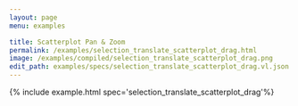 ```yaml
---
layout: page
menu: examples

title: Scatterplot Pan & Zoom
permalink: /examples/selection_translate_scatterplot_drag.html
image: /examples/compiled/selection_translate_scatterplot_drag.png
edit_path: examples/specs/selection_translate_scatterplot_drag.vl.json
---
```




{% include example.html spec='selection_translate_scatterplot_drag'%}
